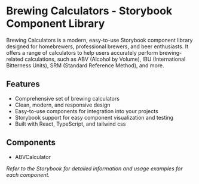 # Brewing Calculators - Storybook Component Library

Brewing Calculators is a modern, easy-to-use Storybook component library designed for homebrewers, professional brewers, and beer enthusiasts. It offers a range of calculators to help users accurately perform brewing-related calculations, such as ABV (Alcohol by Volume), IBU (International Bitterness Units), SRM (Standard Reference Method), and more.

## Features
- Comprehensive set of brewing calculators
- Clean, modern, and responsive design
- Easy-to-use components for integration into your projects
- Storybook support for easy component visualization and testing
- Built with React, TypeScript, and tailwind css

## Components
- ABVCalculator

*Refer to the Storybook for detailed information and usage examples for each component.*